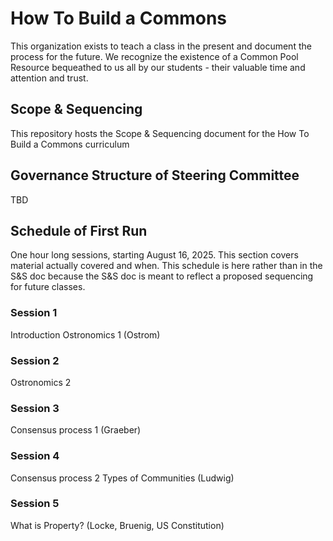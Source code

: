# How To Build a Commons
This organization exists to teach a class in the present and document the process for the future.
We recognize the existence of a Common Pool Resource bequeathed to us all by our students - their valuable time and attention and trust.

## Scope & Sequencing
This repository hosts the Scope & Sequencing document for the How To Build a Commons curriculum

## Governance Structure of Steering Committee
TBD

## Schedule of First Run
One hour long sessions, starting August 16, 2025.
This section covers material actually covered and when. This schedule is here rather than in the S&S doc because the S&S doc is meant to reflect a proposed sequencing for future classes.

### Session 1
Introduction
Ostronomics 1 (Ostrom)

### Session 2
Ostronomics 2 

### Session 3
Consensus process 1 (Graeber)

### Session 4
Consensus process 2 
Types of Communities (Ludwig)

### Session 5
What is Property? (Locke, Bruenig, US Constitution)
